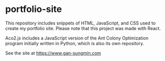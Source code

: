 # portfolio-site
This repository includes snippets of HTML, JavaScript, and CSS used to create my portfolio site. Please note that this project was made with React. 

Aco2.js includes a JavaScript version of the Ant Colony Optimization program initially written in Python, which is also its own repository. 

See the site at https://www.gan-sungmin.com
